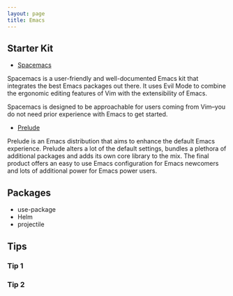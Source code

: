 ```yaml
---
layout: page
title: Emacs
---
```



## Starter Kit
- [Spacemacs](http://spacemacs.org)

Spacemacs is a user-friendly and well-documented Emacs kit that integrates the best Emacs packages out there. It uses Evil Mode to combine the ergonomic editing features of Vim with the extensibility of Emacs.

Spacemacs is designed to be approachable for users coming from Vim–you do not need prior experience with Emacs to get started.

- [Prelude](http://batsov.com/prelude/)

Prelude is an Emacs distribution that aims to enhance the default Emacs experience. Prelude alters a lot of the default settings, bundles a plethora of additional packages and adds its own core library to the mix. The final product offers an easy to use Emacs configuration for Emacs newcomers and lots of additional power for Emacs power users.


## Packages
- use-package
- Helm
- projectile

## Tips
### Tip 1
### Tip 2